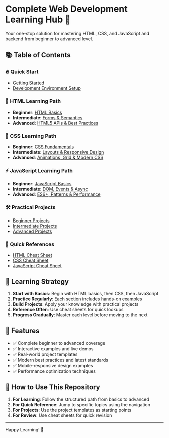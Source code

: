 # Complete Web Development Learning Hub 🚀

Your one-stop solution for mastering HTML, CSS, and JavaScript and backend from beginner to advanced level.

## 📚 Table of Contents

### 🔥 Quick Start
- [Getting Started](./getting-started/index.html)
- [Development Environment Setup](./getting-started/setup.md)

### 📝 HTML Learning Path
- **Beginner**: [HTML Basics](./html/01-basics/index.html)
- **Intermediate**: [Forms & Semantics](./html/02-intermediate/index.html)
- **Advanced**: [HTML5 APIs & Best Practices](./html/03-advanced/index.html)

### 🎨 CSS Learning Path
- **Beginner**: [CSS Fundamentals](./css/01-basics/index.html)
- **Intermediate**: [Layouts & Responsive Design](./css/02-intermediate/index.html)
- **Advanced**: [Animations, Grid & Modern CSS](./css/03-advanced/index.html)

### ⚡ JavaScript Learning Path
- **Beginner**: [JavaScript Basics](./javascript/01-basics/index.html)
- **Intermediate**: [DOM, Events & Async](./javascript/02-intermediate/index.html)
- **Advanced**: [ES6+, Patterns & Performance](./javascript/03-advanced/index.html)

### 🛠️ Practical Projects
- [Beginner Projects](./projects/beginner/)
- [Intermediate Projects](./projects/intermediate/)
- [Advanced Projects](./projects/advanced/)

### 📖 Quick References
- [HTML Cheat Sheet](./cheat-sheets/html-cheat-sheet.html)
- [CSS Cheat Sheet](./cheat-sheets/css-cheat-sheet.html)
- [JavaScript Cheat Sheet](./cheat-sheets/js-cheat-sheet.html)

## 🎯 Learning Strategy

1. **Start with Basics**: Begin with HTML basics, then CSS, then JavaScript
2. **Practice Regularly**: Each section includes hands-on examples
3. **Build Projects**: Apply your knowledge with practical projects
4. **Reference Often**: Use cheat sheets for quick lookups
5. **Progress Gradually**: Master each level before moving to the next

## 🌟 Features

- ✅ Complete beginner to advanced coverage
- ✅ Interactive examples and live demos
- ✅ Real-world project templates
- ✅ Modern best practices and latest standards
- ✅ Mobile-responsive design examples
- ✅ Performance optimization techniques

## 🚀 How to Use This Repository

1. **For Learning**: Follow the structured path from basics to advanced
2. **For Quick Reference**: Jump to specific topics using the navigation
3. **For Projects**: Use the project templates as starting points
4. **For Review**: Use cheat sheets for quick revision

---

Happy Learning! 🎉
